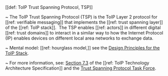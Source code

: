 [[def: ToIP Trust Spanning Protocol, TSP]]

~ The ToIP Trust Spanning Protocol (TSP) is the ToIP Layer 2 protocol for [[ref: verifiable messaging]] that implements the [[ref: trust spanning layer]] of the [[ref: ToIP stack]].  The TSP enables [[ref: actors]] in different digital [[ref: trust domains]] to interact in a similar way to how the Internet Protocol (IP) enables devices on different local area networks to exchange data.

~ Mental model: [[ref: hourglass model,]] see the [Design Principles for the ToIP Stack](https://trustoverip.org/permalink/Design-Principles-for-the-ToIP-Stack-V1.0-2022-11-17.pdf).

~ For more information, see: [Section 7.3](https://github.com/trustoverip/TechArch/blob/main/spec.md#73-layer-2-trust-spanning) of the [[ref: ToIP Technology Architecture Specification]] and the [Trust Spanning Protocol Task Force](https://wiki.trustoverip.org/display/HOME/ToIP+Trust+Spanning+Protocol+Specification).
